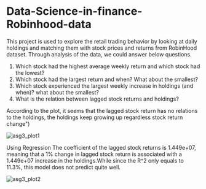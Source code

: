 # Data-Science-in-finance-Robinhood-data

This project is used to explore the retail trading behavior by looking at daily holdings and matching them with stock prices and returns from RobinHood dataset.
Through analysis of the data, we could answer below questions.
1. Which stock had the highest average weekly return and which stock had the lowest?
2. Which stock had the largest return and when? What about the smallest? 
3. Which stock experienced the largest weekly increase in holdings (and when)? what about the smallest?
4. What is the relation between lagged stock returns and holdings? 



According to the plot, it seems that the lagged stock return has no relations to the holdings, the holdings keep growing up regardless stock return change")

![asg3_plot1](https://user-images.githubusercontent.com/102770592/223016995-1c5233cc-5715-41a7-a3aa-653ae0f8397a.png)

Using Regression
The coefficient of the lagged stock returns is 1.449e+07, meaning that a 1% change in lagged stock return is
associated with a 1.449e+07 increase in the holdings.While since the R^2 only equals to 11.3%, this model does not predict quite well.

![asg3_plot2](https://user-images.githubusercontent.com/102770592/223016996-5ef3ed46-cf9b-4fd0-9f0f-30219185c991.png)
